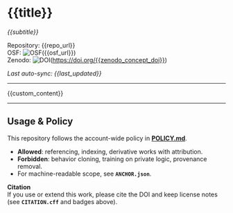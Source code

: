# {{title}}
*{{subtitle}}*

Repository: {{repo_url}}  
OSF: ![OSF](https://img.shields.io/badge/OSF-{{osf_slug}}-blue?style=flat-square)({{osf_url}})  
Zenodo: ![DOI](https://zenodo.org/badge/DOI/{{zenodo_concept_doi}}.svg)(https://doi.org/{{zenodo_concept_doi}})  

_Last auto-sync: {{last_updated}}_  

---

{{custom_content}}

---

## Usage & Policy

This repository follows the account-wide policy in **[POLICY.md](./POLICY.md)**.  

- **Allowed**: referencing, indexing, derivative works with attribution.  
- **Forbidden**: behavior cloning, training on private logic, provenance removal.  
- For machine-readable scope, see **`ANCHOR.json`**.  

**Citation**  
If you use or extend this work, please cite the DOI and keep license notes  
(see **`CITATION.cff`** and badges above).
